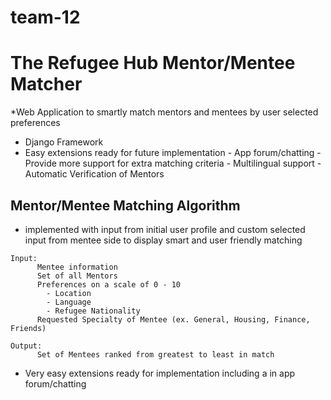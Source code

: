 # team-12
# The Refugee Hub Mentor/Mentee Matcher
*Web Application to smartly match mentors and mentees by user selected preferences
* Django Framework
* Easy extensions ready for future implementation
      - App forum/chatting
      - Provide more support for extra matching criteria
      - Multilingual support
      - Automatic Verification of Mentors
## Mentor/Mentee Matching Algorithm
* implemented with input from initial user profile and custom selected input from mentee side to display smart and user friendly matching
```
Input:
      Mentee information
      Set of all Mentors
      Preferences on a scale of 0 - 10
        - Location
        - Language
        - Refugee Nationality
      Requested Specialty of Mentee (ex. General, Housing, Finance, Friends)
      
Output:
      Set of Mentees ranked from greatest to least in match     
```

* Very easy extensions ready for implementation including a in app forum/chatting
